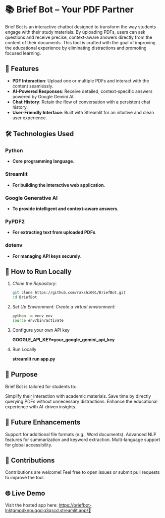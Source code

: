 # 📚 Brief Bot – Your PDF Partner

Brief Bot is an interactive chatbot designed to transform the way students engage with their study materials. By uploading PDFs, users can ask questions and receive precise, context-aware answers directly from the content of their documents. This tool is crafted with the goal of improving the educational experience by eliminating distractions and promoting focused learning.

## 🌟 Features
- **PDF Interaction**: Upload one or multiple PDFs and interact with the content seamlessly.
- **AI-Powered Responses**: Receive detailed, context-specific answers powered by Google Gemini AI.
- **Chat History**: Retain the flow of conversation with a persistent chat history.
- **User-Friendly Interface**: Built with Streamlit for an intuitive and clean user experience.

## 🛠️ Technologies Used
### Python
- **Core programming language**.

### Streamlit
- **For building the interactive web application**.

### Google Generative AI
- **To provide intelligent and context-aware answers**.

### PyPDF2
- **For extracting text from uploaded PDFs**.

### dotenv
- **For managing API keys securely**.

## 🚀 How to Run Locally

1. *Clone the Repository*:
   ```bash
   git clone https://github.com/rakshi001/BriefBot.git
   cd BriefBot

2. *Set Up Environment:
   Create a virtual environment:*
   ```bash
   python -m venv env
   source env/bin/activate 
3. Configure your own API key
   
   **GOOGLE_API_KEY=your_google_gemini_api_key** 

5. Run Locally
   
   **streamlit run app.py** 

## 🎯 Purpose
Brief Bot is tailored for students to:

Simplify their interaction with academic materials.
Save time by directly querying PDFs without unnecessary distractions.
Enhance the educational experience with AI-driven insights.

## 📌 Future Enhancements
Support for additional file formats (e.g., Word documents).
Advanced NLP features for summarization and keyword extraction.
Multi-language support for global accessibility.

## 🤝 Contributions
Contributions are welcome! Feel free to open issues or submit pull requests to improve the tool.

## 🌐 Live Demo
Visit the hosted app here: https://briefbot-lnktgmpdknpuqgcjq3qscd.streamlit.app/🎯 

